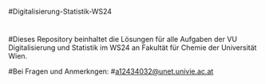 #Digitalisierung-Statistik-WS24
#
#Dieses Repository beinhaltet die Lösungen für alle Aufgaben der VU Digitalisierung und Statistik im WS24 an Fakultät für Chemie der Universität Wien.

#Bei Fragen und Anmerkngen:
#a12434032@unet.univie.ac.at
